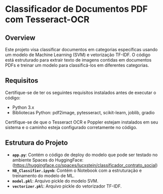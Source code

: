 # Classificador de Documentos PDF com Tesseract-OCR 

## Overview

Este projeto visa classificar documentos em categorias específicas usando um modelo de Machine Learning (SVM) e vetorização TF-IDF. O código está estruturado para extrair texto de imagens contidas em documentos PDFs e treinar um modelo para classificá-los em diferentes categorias.

## Requisitos

Certifique-se de ter os seguintes requisitos instalados antes de executar o código:

- Python 3.x
- Bibliotecas Python: pdf2image, pytesseract, scikit-learn, joblib, gradio

Certifique-se de que o Tesseract OCR e Poppler estejam instalados em seu sistema e o caminho esteja configurado corretamente no código.

## Estrutura do Projeto

- **`app.py`**: Contém o código de deploy do modelo que pode ser testado no ambiente Spaces do HuggingFace: (https://huggingface.co/spaces/lucxstein/classificador_contrato_social)
- **`NB_Classifier.ipynb`**: Contém o Notebook com a estruturação e treinamento do modelo de ML.
- **`model.pkl`**: Arquivo pickle do modelo SVM.
- **`vectorizer.pkl`**: Arquivo pickle do vetorizador TF-IDF.
